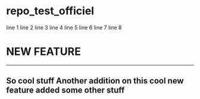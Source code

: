 # repo_test_officiel
line 1
line 2
line 3
line 4
line 5
line 6
line 7
line 8

# NEW FEATURE
----------------
So cool stuff
Another addition on this cool new feature
added some other stuff
----------------